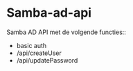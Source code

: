 # Samba-ad-api

Samba AD API met de volgende functies::
- basic auth 
- /api/createUser
- /api/updatePassword